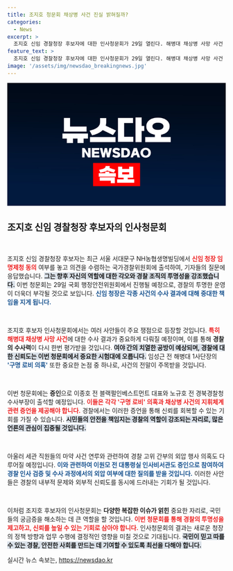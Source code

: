 ```yaml
---
title: 조지호 청문회 채상병 사건 진실 밝혀질까?
categories:
  - News
excerpt: >
  조지호 신임 경찰청장 후보자에 대한 인사청문회가 29일 열린다. 해병대 채상병 사망 사건 및 구명 로비 의혹을 둘러싼 여야의 격돌이 예고되며, 핵심 증인들이 출석할 예정이다. 긴장감 넘치는 청문회의 모든 순간을 놓치지 마세요!
feature_text: >
  조지호 신임 경찰청장 후보자에 대한 인사청문회가 29일 열린다. 해병대 채상병 사망 사건 및 구명 로비 의혹을 둘러싼 여야의 격돌이 예고되며, 핵심 증인들이 출석할 예정이다. 긴장감 넘치는 청문회의 모든 순간을 놓치지 마세요!
image: '/assets/img/newsdao_breakingnews.jpg'
---
```


<p><img src="/assets/img/newsdao_breakingnews.jpg" alt="firstkoreanews 속보" /></p>

<h2 data-ke-size="size26">조지호 신임 경찰청장 후보자의 인사청문회</h2>

<p data-ke-size="size16">&nbsp;</p>

<p>조지호 신임 경찰청장 후보자는 최근 서울 서대문구 NH농협생명빌딩에서 <b><span style="color: #ee2323;">신임 청장 임명제청 동의</span></b> 여부를 놓고 의견을 수렴하는 국가경찰위원회에 출석하여, 기자들의 질문에 응답했습니다. <b><span style="background-color: #21538527;">그는 향후 자신의 역할에 대한 각오와 경찰 조직의 투명성을 강조했습니다.</span></b> 이번 청문회는 29일 국회 행정안전위원회에서 진행될 예정으로, 경찰의 투명한 운영이 더욱더 부각될 것으로 보입니다. <b><span style="color: #1a5490;">신임 청장은 각종 사건의 수사 결과에 대해 중대한 책임을 지게 됩니다.</span></b></p>

<p data-ke-size="size16">&nbsp;</p>

<p>조지호 후보자 인사청문회에서는 여러 사안들이 주요 쟁점으로 등장할 것입니다. <b><span style="color: #ee2323;">특히 해병대 채상병 사망 사건</span></b>에 대한 수사 결과가 중요하게 다뤄질 예정이며, 이를 통해 <strong>경찰의 수사력</strong>이 다시 한번 평가받을 것입니다. <b><span style="background-color: #21538527;">여야 간의 치열한 공방이 예상되며, 경찰에 대한 신뢰도는 이번 청문회에서 중요한 시험대에 오릅니다.</span></b> 임성근 전 해병대 1사단장의 <b><span style="color: #1a5490;">'구명 로비 의혹'</span></b> 또한 중요한 논점 중 하나로, 사건의 전말이 주목받을 것입니다.</p>

<p data-ke-size="size16">&nbsp;</p>

<p>이번 청문회에는 <strong>증인</strong>으로 이종호 전 블랙펄인베스트먼트 대표와 노규호 전 경북경찰청 수사부장이 출석할 예정입니다. <b><span style="color: #ee2323;">이들은 각각 '구명 로비' 의혹과 채상병 사건의 지휘체계 관련 증언을 제공해야 합니다.</span></b> 경찰에서는 이러한 증언을 통해 신뢰를 회복할 수 있는 기회를 가질 수 있습니다. <b><span style="background-color: #21538527;">시민들의 안전을 책임지는 경찰의 역할이 강조되는 자리로, 많은 언론의 관심이 집중될 것입니다.</span></b></p>

<p data-ke-size="size16">&nbsp;</p>

<p>아울러 세관 직원들의 마약 사건 연루와 관련하여 경찰 고위 간부의 외압 행사 의혹도 다루어질 예정입니다. <b><span style="color: #1a5490;">이와 관련하여 이원모 전 대통령실 인사비서관도 증인으로 참여하여 경찰 인사 검증 및 수사 과정에서의 외압 여부에 대한 질의를 받을 것입니다.</span></b> 이러한 사안들은 경찰의 내부적 문제와 외부적 신뢰도를 동시에 드러내는 기회가 될 것입니다.</p>

<p data-ke-size="size16">&nbsp;</p>

<p>이처럼 조지호 후보자의 인사청문회는 <strong>다양한 복잡한 이슈가 얽힌</strong> 중요한 자리로, 국민들의 궁금증을 해소하는 데 큰 역할을 할 것입니다. <b><span style="color: #ee2323;">이번 청문회를 통해 경찰의 투명성을 제고하고, 신뢰를 높일 수 있는 기회로 삼아야 합니다.</span></b> 인사청문회의 결과는 새로운 청장의 정책 방향과 업무 수행에 결정적인 영향을 미칠 것으로 기대됩니다. <b><span style="background-color: #21538527;">국민이 믿고 따를 수 있는 경찰, 안전한 사회를 만드는 데 기여할 수 있도록 최선을 다해야 합니다.</span></b></p>
실시간 뉴스 속보는, <a href="https://newsdao.kr" rel="dofollow">https://newsdao.kr</a>



